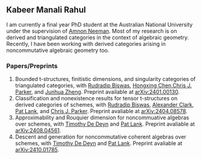 ## Kabeer Manali Rahul


I am currently a final year PhD student at the Australian National University under the supervision of [Amnon Neeman](https://maths.anu.edu.au/people/amnon-neeman). Most of my research is on derived and triangulated categories in the context of algebraic geometry. Recently, I have been working with derived categories arising in noncommutative algebraic geometry too.


### Papers/Preprints
1. Bounded t-structures, finitistic dimensions, and singularity categories of triangulated categories, with [Rudradip Biswas](https://sites.google.com/view/rudradip-biswas/home), [Hongxing Chen](https://math.cnu.edu.cn/FACULTY/qtjs2/szmjs/C/038c83671eff4baea4d6c9f48e3ece22.htm),[Chris J. Parker](https://www.math.uni-bielefeld.de/birep/person.php?name=Chris+Parker), and [Junhua Zheng](https://www.iaz.uni-stuttgart.de/en/institute/team/Zheng-00002/). Preprint available at [arXiv:2401.00130](https://arxiv.org/abs/2401.00130).
2. Classification and nonexistence results for tensor t-structures on derived categories of schemes, with [Rudradip Biswas](https://sites.google.com/view/rudradip-biswas/home), [Alexander Clark](https://sites.google.com/site/alexanderpclarkmath/), [Pat Lank](https://patlank.com/), and [Chris J. Parker](https://www.math.uni-bielefeld.de/birep/person.php?name=Chris+Parker). Preprint avaliable at [arXiv:2404.08578](https://arxiv.org/abs/2404.08578).
3. Approximability and Rouquier dimension for noncommuative algebras over schemes, with [Timothy De Deyn](https://tdedeyn.github.io/) and [Pat Lank](https://patlank.com/). Preprint avaliable at [arXiv:2408.04561](https://arxiv.org/abs/2408.04561).
4. Descent and generation for noncommutative coherent algebras over schemes, with [Timothy De Deyn](https://tdedeyn.github.io/) and [Pat Lank](https://patlank.com/). Preprint avaliable at [arXiv:2410.01785](https://arxiv.org/abs/2410.01785).
